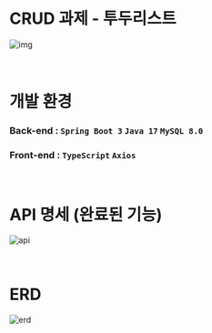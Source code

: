 # CRUD 과제 - 투두리스트
![img](https://github.com/user-attachments/assets/1d5feb15-c805-439a-8021-332a6c611feb)

<br>

# 개발 환경
### Back-end : `Spring Boot 3` `Java 17` `MySQL 8.0`

### Front-end : `TypeScript` `Axios`

<br>

# API 명세 (완료된 기능)
![api](https://github.com/user-attachments/assets/fbf041dc-c37b-43dc-bee3-476731eba4fa)

<br>

# ERD
![erd](https://github.com/user-attachments/assets/f46efa4d-163f-4464-84c4-26b03e18321c)
